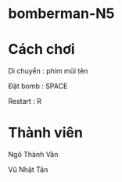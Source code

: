 # bomberman-N5

# Cách chơi
Di chuyển : phím mũi tên

Đặt bomb  : SPACE

Restart   : R

# Thành viên
Ngô Thành Văn

Vũ Nhật Tân


